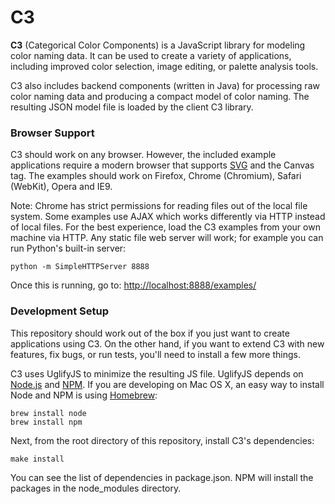 # C3

**C3** (Categorical Color Components) is a JavaScript library for
modeling color naming data. It can be used to create a variety of
applications, including improved color selection, image editing,
or palette analysis tools.

C3 also includes backend components (written in Java) for processing
raw color naming data and producing a compact model of color naming.
The resulting JSON model file is loaded by the client C3 library.

### Browser Support

C3 should work on any browser. However, the included example applications
require a modern browser that supports [SVG](http://www.w3.org/TR/SVG/)
and the Canvas tag. The examples should work on Firefox, Chrome (Chromium),
Safari (WebKit), Opera and IE9.

Note: Chrome has strict permissions for reading files out of the local file
system. Some examples use AJAX which works differently via HTTP instead of local
files. For the best experience, load the C3 examples from your own machine via
HTTP. Any static file web server will work; for example you can run Python's
built-in server:

    python -m SimpleHTTPServer 8888

Once this is running, go to: <http://localhost:8888/examples/>

### Development Setup

This repository should work out of the box if you just want to create
applications using C3. On the other hand, if you want to extend C3 with new
features, fix bugs, or run tests, you'll need to install a few more things.

C3 uses UglifyJS to minimize the resulting JS file. UglifyJS depends on
[Node.js](http://nodejs.org/) and [NPM](http://npmjs.org/). If you are
developing on Mac OS X, an easy way to install Node and NPM is using
[Homebrew](http://mxcl.github.com/homebrew/):

    brew install node
    brew install npm

Next, from the root directory of this repository, install C3's dependencies:

    make install

You can see the list of dependencies in package.json. NPM will install the
packages in the node_modules directory.
